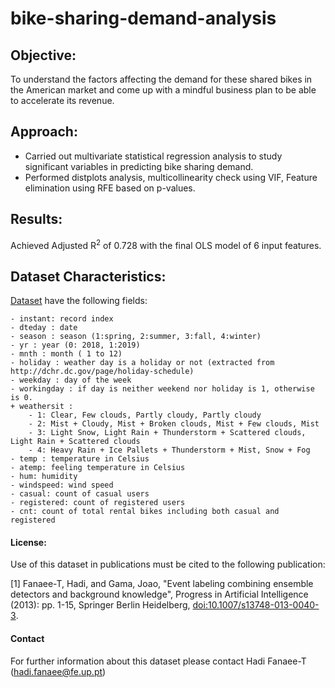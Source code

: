 # bike-sharing-demand-analysis

## Objective:
To understand the factors affecting the demand for these shared bikes in the American market and come up with a mindful business plan to be able to accelerate its revenue.

## Approach:
- Carried out multivariate statistical regression analysis to study significant variables in predicting bike sharing demand.
- Performed distplots analysis, multicollinearity check using VIF, Feature elimination using RFE based on p-values.

## Results:
Achieved Adjusted R<sup>2</sup> of 0.728 with the final OLS model of 6 input features.

## Dataset Characteristics:

[Dataset](https://www.kaggle.com/gauravduttakiit/bike-sharing) have the following fields:
	
	- instant: record index
	- dteday : date
	- season : season (1:spring, 2:summer, 3:fall, 4:winter)
	- yr : year (0: 2018, 1:2019)
	- mnth : month ( 1 to 12)
	- holiday : weather day is a holiday or not (extracted from http://dchr.dc.gov/page/holiday-schedule)
	- weekday : day of the week
	- workingday : if day is neither weekend nor holiday is 1, otherwise is 0.
	+ weathersit : 
		- 1: Clear, Few clouds, Partly cloudy, Partly cloudy
		- 2: Mist + Cloudy, Mist + Broken clouds, Mist + Few clouds, Mist
		- 3: Light Snow, Light Rain + Thunderstorm + Scattered clouds, Light Rain + Scattered clouds
		- 4: Heavy Rain + Ice Pallets + Thunderstorm + Mist, Snow + Fog
	- temp : temperature in Celsius
	- atemp: feeling temperature in Celsius
	- hum: humidity
	- windspeed: wind speed
	- casual: count of casual users
	- registered: count of registered users
	- cnt: count of total rental bikes including both casual and registered
	


#### License:

Use of this dataset in publications must be cited to the following publication:

[1] Fanaee-T, Hadi, and Gama, Joao, "Event labeling combining ensemble detectors and background knowledge", Progress in Artificial Intelligence (2013): pp. 1-15, Springer Berlin Heidelberg, [doi:10.1007/s13748-013-0040-3](http://dx.doi.org/10.1007/s13748-013-0040-3).

#### Contact
For further information about this dataset please contact Hadi Fanaee-T (hadi.fanaee@fe.up.pt)
